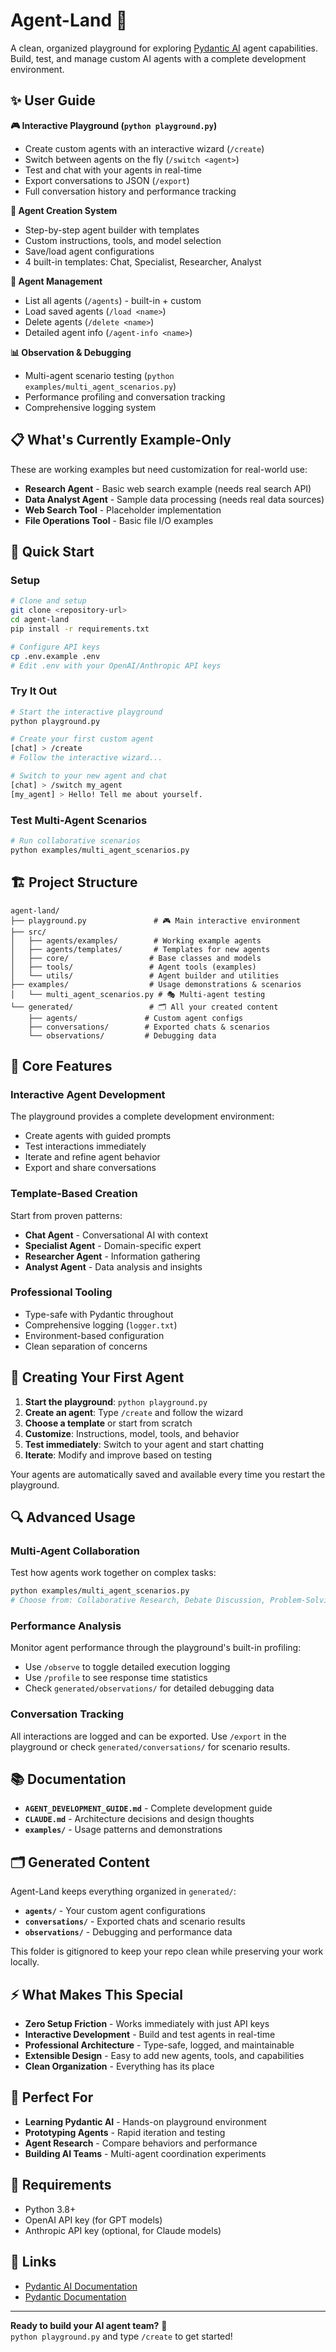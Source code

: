 # Agent-Land 🤖

A clean, organized playground for exploring [Pydantic AI](https://ai.pydantic.dev/) agent capabilities. Build, test, and manage custom AI agents with a complete development environment.

## ✨ User Guide

**🎮 Interactive Playground (`python playground.py`)**
- Create custom agents with an interactive wizard (`/create`)
- Switch between agents on the fly (`/switch <agent>`)
- Test and chat with your agents in real-time
- Export conversations to JSON (`/export`)
- Full conversation history and performance tracking

**🎨 Agent Creation System**
- Step-by-step agent builder with templates
- Custom instructions, tools, and model selection
- Save/load agent configurations
- 4 built-in templates: Chat, Specialist, Researcher, Analyst

**🔧 Agent Management**
- List all agents (`/agents`) - built-in + custom
- Load saved agents (`/load <name>`)
- Delete agents (`/delete <name>`)
- Detailed agent info (`/agent-info <name>`)

**📊 Observation & Debugging**
- Multi-agent scenario testing (`python examples/multi_agent_scenarios.py`)
- Performance profiling and conversation tracking
- Comprehensive logging system

## 📋 What's Currently Example-Only

These are working examples but need customization for real-world use:

- **Research Agent** - Basic web search example (needs real search API)
- **Data Analyst Agent** - Sample data processing (needs real data sources)
- **Web Search Tool** - Placeholder implementation
- **File Operations Tool** - Basic file I/O examples

## 🚀 Quick Start

### Setup
```bash
# Clone and setup
git clone <repository-url>
cd agent-land
pip install -r requirements.txt

# Configure API keys
cp .env.example .env
# Edit .env with your OpenAI/Anthropic API keys
```

### Try It Out
```bash
# Start the interactive playground
python playground.py

# Create your first custom agent
[chat] > /create
# Follow the interactive wizard...

# Switch to your new agent and chat
[chat] > /switch my_agent
[my_agent] > Hello! Tell me about yourself.
```

### Test Multi-Agent Scenarios
```bash
# Run collaborative scenarios
python examples/multi_agent_scenarios.py
```

## 🏗️ Project Structure

```
agent-land/
├── playground.py               # 🎮 Main interactive environment
├── src/
│   ├── agents/examples/        # Working example agents
│   ├── agents/templates/       # Templates for new agents  
│   ├── core/                  # Base classes and models
│   ├── tools/                 # Agent tools (examples)
│   └── utils/                 # Agent builder and utilities
├── examples/                  # Usage demonstrations & scenarios
│   └── multi_agent_scenarios.py # 🎭 Multi-agent testing
└── generated/                 # 🗂️ All your created content
    ├── agents/               # Custom agent configs
    ├── conversations/        # Exported chats & scenarios
    └── observations/         # Debugging data
```

## 🎯 Core Features

### Interactive Agent Development
The playground provides a complete development environment:
- Create agents with guided prompts
- Test interactions immediately
- Iterate and refine agent behavior
- Export and share conversations

### Template-Based Creation
Start from proven patterns:
- **Chat Agent** - Conversational AI with context
- **Specialist Agent** - Domain-specific expert
- **Researcher Agent** - Information gathering
- **Analyst Agent** - Data analysis and insights

### Professional Tooling
- Type-safe with Pydantic throughout
- Comprehensive logging (`logger.txt`)
- Environment-based configuration
- Clean separation of concerns

## 🎨 Creating Your First Agent

1. **Start the playground**: `python playground.py`
2. **Create an agent**: Type `/create` and follow the wizard
3. **Choose a template** or start from scratch
4. **Customize**: Instructions, model, tools, and behavior
5. **Test immediately**: Switch to your agent and start chatting
6. **Iterate**: Modify and improve based on testing

Your agents are automatically saved and available every time you restart the playground.

## 🔍 Advanced Usage

### Multi-Agent Collaboration
Test how agents work together on complex tasks:
```bash
python examples/multi_agent_scenarios.py
# Choose from: Collaborative Research, Debate Discussion, Problem-Solving Chain
```

### Performance Analysis
Monitor agent performance through the playground's built-in profiling:
- Use `/observe` to toggle detailed execution logging
- Use `/profile` to see response time statistics
- Check `generated/observations/` for detailed debugging data

### Conversation Tracking
All interactions are logged and can be exported. Use `/export` in the playground or check `generated/conversations/` for scenario results.

## 📚 Documentation

- **`AGENT_DEVELOPMENT_GUIDE.md`** - Complete development guide
- **`CLAUDE.md`** - Architecture decisions and design thoughts
- **`examples/`** - Usage patterns and demonstrations

## 🗂️ Generated Content

Agent-Land keeps everything organized in `generated/`:
- **`agents/`** - Your custom agent configurations  
- **`conversations/`** - Exported chats and scenario results
- **`observations/`** - Debugging and performance data

This folder is gitignored to keep your repo clean while preserving your work locally.

## ⚡ What Makes This Special

- **Zero Setup Friction** - Works immediately with just API keys
- **Interactive Development** - Build and test agents in real-time
- **Professional Architecture** - Type-safe, logged, and maintainable
- **Extensible Design** - Easy to add new agents, tools, and capabilities
- **Clean Organization** - Everything has its place

## 🤝 Perfect For

- **Learning Pydantic AI** - Hands-on playground environment
- **Prototyping Agents** - Rapid iteration and testing
- **Agent Research** - Compare behaviors and performance
- **Building AI Teams** - Multi-agent coordination experiments

## 🚨 Requirements

- Python 3.8+
- OpenAI API key (for GPT models)
- Anthropic API key (optional, for Claude models)

## 🔗 Links

- [Pydantic AI Documentation](https://ai.pydantic.dev/)
- [Pydantic Documentation](https://docs.pydantic.dev/)

---

**Ready to build your AI agent team?** 🚀  
`python playground.py` and type `/create` to get started!